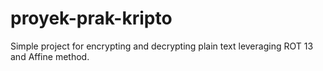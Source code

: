 # proyek-prak-kripto
Simple project for encrypting and decrypting plain text leveraging ROT 13 and Affine method.
